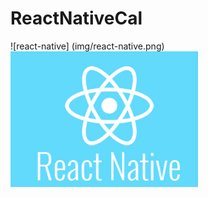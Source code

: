 # ReactNativeCal


![react-native] (img/react-native.png)
<img src="img/react-native.png" width="300px"/>
